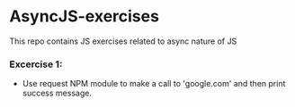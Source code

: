 # AsyncJS-exercises
This repo contains JS exercises related to async nature of JS


### Excercise 1:

- Use request NPM module to make a call to 'google.com' and then print success message.
